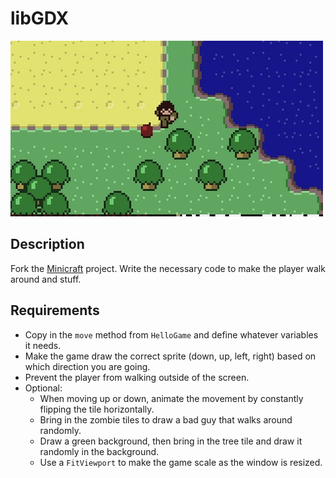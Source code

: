 # libGDX

![screenshot](screenshot.jpg)

## Description

Fork the [Minicraft](https://github.com/TIY-Charleston-Back-End-Feb2016/Minicraft) project. Write the necessary code to make the player walk around and stuff.

## Requirements

* Copy in the `move` method from `HelloGame` and define whatever variables it needs.
* Make the game draw the correct sprite (down, up, left, right) based on which direction you are going.
* Prevent the player from walking outside of the screen.
* Optional:
  * When moving up or down, animate the movement by constantly flipping the tile horizontally.
  * Bring in the zombie tiles to draw a bad guy that walks around randomly.
  * Draw a green background, then bring in the tree tile and draw it randomly in the background.
  * Use a `FitViewport` to make the game scale as the window is resized.
